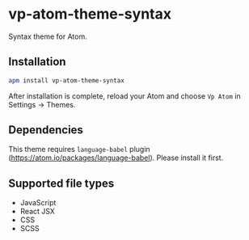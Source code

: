 # vp-atom-theme-syntax

Syntax theme for Atom.

## Installation

```bash
apm install vp-atom-theme-syntax
```

After installation is complete, reload your Atom and choose `Vp Atom` in
Settings -> Themes.

## Dependencies

This theme requires `language-babel` plugin (https://atom.io/packages/language-babel).
Please install it first.

## Supported file types

* JavaScript
* React JSX
* CSS
* SCSS

